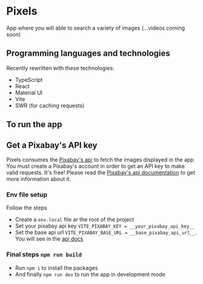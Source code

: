 # Pixels

App where you will able to search a variety of images (...videos coming soon)

## Programming languages and technologies

Recently rewritten with these technologies:

- TypeScript
- React
- Material UI
- Vite
- SWR (for caching requests)

## To run the app

## Get a Pixabay's API key

Pixels consumes the [Pixabay's api](https://pixabay.com/api/docs) to fetch the images displayed in the app
You must create a Pixabay's account in order to get an API key to make valid requests. It's free!
Please read the [Pixabay's api documentation](https://pixabay.com/api/docs) to get more information about it.

### Env file setup

Follow the steps

- Create a `env.local` file ar the root of the project
- Set your pixabay api key `VITE_PIXABAY_KEY = __your_pixabay_api_key__`
- Set the base api url `VITE_PIXABAY_BASE_URL = __base_pixabay_api_url__`. You will see in the [api docs](https://pixabay.com/api/docs)

### Final steps `npm run build`

- Run `npm i` to install the packages
- And finally `npm run dev` to run the app in development mode
